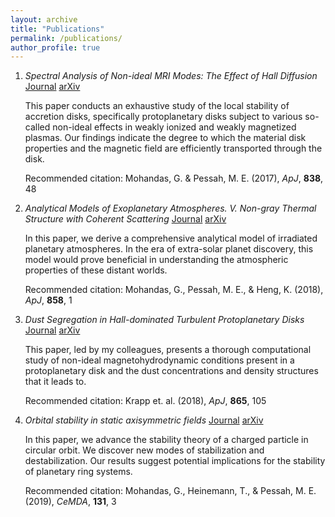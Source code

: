 ```yaml
---
layout: archive
title: "Publications"
permalink: /publications/
author_profile: true
---
```



1. *Spectral Analysis of Non-ideal MRI Modes: The Effect of Hall Diffusion*
   [Journal](https://iopscience.iop.org/article/10.3847/1538-4357/aa6118/pdf)
   [arXiv](https://arxiv.org/abs/1702.04979)

   This paper conducts an exhaustive study of the local stability of accretion disks, specifically protoplanetary disks 
   subject to various so-called non-ideal effects in weakly ionized and weakly magnetized plasmas. Our findings indicate 
   the degree to which the material disk properties and the magnetic field are efficiently transported through the disk.
   
   Recommended citation: Mohandas, G. & Pessah, M. E. (2017), <i>ApJ</i>, **838**, 48
  
2. *Analytical Models of Exoplanetary Atmospheres. V. Non-gray Thermal Structure with Coherent Scattering*
   [Journal](https://iopscience.iop.org/article/10.3847/1538-4357/aab35d/pdf)
   [arXiv](https://arxiv.org/abs/1803.00629)
   
   In this paper, we derive a comprehensive analytical model of irradiated planetary atmospheres. 
   In the era of extra-solar planet discovery, this model would prove beneficial in understanding the atmospheric properties
   of these distant worlds.
   
   Recommended citation: Mohandas, G., Pessah, M. E., & Heng, K. (2018), <i>ApJ</i>, **858**, 1
   
3. *Dust Segregation in Hall-dominated Turbulent Protoplanetary Disks*
   [Journal](https://iopscience.iop.org/article/10.3847/1538-4357/aadcf0/pdf)
   [arXiv](https://arxiv.org/abs/1808.07660)
   
   This paper, led by my colleagues, presents a thorough computational study of non-ideal magnetohydrodynamic conditions
   present in a protoplanetary disk and the dust concentrations and density structures that it leads to.
   
   Recommended citation: Krapp et. al. (2018), <i>ApJ</i>, **865**, 105
   
4. *Orbital stability in static axisymmetric fields*
   [Journal](https://link.springer.com/article/10.1007%2Fs10569-018-9881-1)
   [arXiv](https://arxiv.org/abs/1801.07106)
   
   In this paper, we advance the stability theory of a charged particle in circular orbit. We discover new modes of
   stabilization and destabilization. Our results suggest potential implications for the stability of planetary ring
   systems.
   
   Recommended citation: Mohandas, G., Heinemann, T., & Pessah, M. E. (2019), <i>CeMDA</i>, **131**, 3
